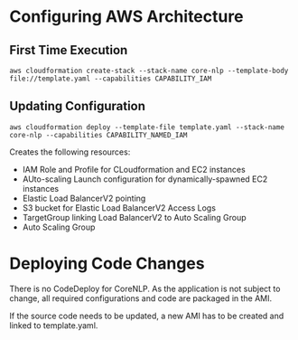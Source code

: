 # Configuring AWS Architecture

## First Time Execution

`aws cloudformation create-stack --stack-name core-nlp --template-body file://template.yaml --capabilities CAPABILITY_IAM`

## Updating Configuration

`aws cloudformation deploy --template-file template.yaml --stack-name core-nlp --capabilities CAPABILITY_NAMED_IAM`

Creates the following resources:
- IAM Role and Profile for CLoudformation and EC2 instances
- AUto-scaling Launch configuration for dynamically-spawned EC2 instances
- Elastic Load BalancerV2 pointing
- S3 bucket for Elastic Load BalancerV2 Access Logs
- TargetGroup linking Load BalancerV2 to Auto Scaling Group
- Auto Scaling Group


# Deploying Code Changes

There is no CodeDeploy for CoreNLP. As the application is not subject to change, all required configurations and code are packaged in the AMI.

If the source code needs to be updated, a new AMI has to be created and linked to template.yaml.
